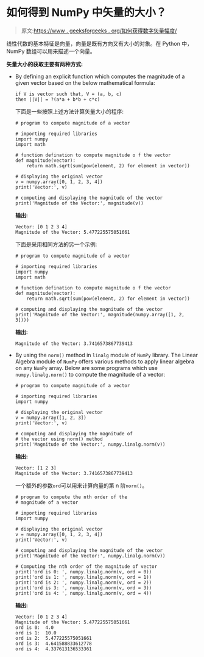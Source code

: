 # 如何得到 NumPy 中矢量的大小？

> 原文:[https://www . geeksforgeeks . org/如何获得数字矢量幅度/](https://www.geeksforgeeks.org/how-to-get-the-magnitude-of-a-vector-in-numpy/)

线性代数的基本特征是向量，向量是既有方向又有大小的对象。在 Python 中，NumPy 数组可以用来描述一个向量。

**矢量大小的获取主要有两种方式:**

*   By defining an explicit function which computes the magnitude of a given vector based on the below mathematical formula:

    ```
    if V is vector such that, V = (a, b, c)
    then ||V|| = ?(a*a + b*b + c*c)

    ```

    下面是一些按照上述方法计算矢量大小的程序:

    ```
    # program to compute magnitude of a vector

    # importing required libraries
    import numpy
    import math

    # function defination to compute magnitude o f the vector
    def magnitude(vector): 
        return math.sqrt(sum(pow(element, 2) for element in vector))

    # displaying the original vector
    v = numpy.array([0, 1, 2, 3, 4])
    print('Vector:', v)

    # computing and displaying the magnitude of the vector
    print('Magnitude of the Vector:', magnitude(v))
    ```

    **输出:**

    ```
    Vector: [0 1 2 3 4]
    Magnitude of the Vector: 5.477225575051661

    ```

    下面是采用相同方法的另一个示例:

    ```
    # program to compute magnitude of a vector

    # importing required libraries
    import numpy
    import math

    # function defination to compute magnitude o f the vector
    def magnitude(vector): 
        return math.sqrt(sum(pow(element, 2) for element in vector))

    # computing and displaying the magnitude of the vector
    print('Magnitude of the Vector:', magnitude(numpy.array([1, 2, 3])))
    ```

    **输出:**

    ```
    Magnitude of the Vector: 3.7416573867739413

    ```

*   By using the `norm()` method in `linalg` module of `NumPy` library. The Linear Algebra module of `NumPy` offers various methods to apply linear algebra on any `NumPy` array. Below are some programs which use `numpy.linalg.norm()` to compute the magnitude of a vector:

    ```
    # program to compute magnitude of a vector

    # importing required libraries
    import numpy

    # displaying the original vector
    v = numpy.array([1, 2, 3])
    print('Vector:', v)

    # computing and displaying the magnitude of
    # the vector using norm() method
    print('Magnitude of the Vector:', numpy.linalg.norm(v))
    ```

    **输出:**

    ```
    Vector: [1 2 3]
    Magnitude of the Vector: 3.7416573867739413

    ```

    一个额外的参数`ord`可以用来计算向量的第 n 阶`norm()`。

    ```
    # program to compute the nth order of the 
    # magnitude of a vector

    # importing required libraries
    import numpy

    # displaying the original vector
    v = numpy.array([0, 1, 2, 3, 4])
    print('Vector:', v)

    # computing and displaying the magnitude of the vector
    print('Magnitude of the Vector:', numpy.linalg.norm(v))

    # Computing the nth order of the magnitude of vector
    print('ord is 0: ', numpy.linalg.norm(v, ord = 0))
    print('ord is 1: ', numpy.linalg.norm(v, ord = 1))
    print('ord is 2: ', numpy.linalg.norm(v, ord = 2))
    print('ord is 3: ', numpy.linalg.norm(v, ord = 3))
    print('ord is 4: ', numpy.linalg.norm(v, ord = 4))
    ```

    **输出:**

    ```
    Vector: [0 1 2 3 4]
    Magnitude of the Vector: 5.477225575051661
    ord is 0:  4.0
    ord is 1:  10.0
    ord is 2:  5.477225575051661
    ord is 3:  4.641588833612778
    ord is 4:  4.337613136533361

    ```